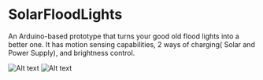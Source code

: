 # SolarFloodLights
An Arduino-based prototype that turns your good old flood lights into a better one. It has motion sensing capabilities, 2 ways of charging( Solar and Power Supply), and brightness control.

![Alt text](images/flood1.jpg?raw=true "Whole System")
![Alt text](images/flood2.jpg?raw=true "Just floodlights")
